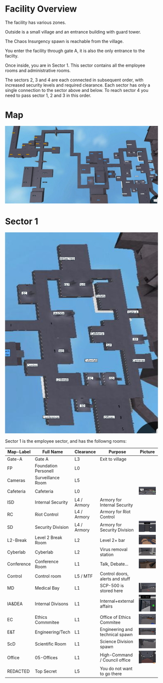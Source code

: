 # Facility Overview

The facility has various zones.

Outside is a small village and an entrance building with guard tower.

The Chaos Insurgency spawn is reachable from the village.

You enter the facility through gate A, it is also the only entrance to the facilty.

Once inside, you are in Sector 1. This sector contains all the employee rooms and administrative rooms.

The sectors 2, 3 and 4 are each connected in subsequent order, with increased security levels and required clearance.
Each sector has only a single connection to the sector above and below. To reach sector 4 you need to pass sector 1, 2 and 3 in this order.

# Map

![Map](/Facility/map-overview.png)

# Sector 1

![Sector 1](/Facility/map-s1.png)

Sector 1 is the employee sector, and has the followng rooms:

Map-Label  | Full Name            | Clearance   | Purpose                            | Picture
---------- | -------------------- | ----------- | ---------------------------------- | -------
Gate-A     | Gate A               | L3          | Exit to village                    | 
FP         | Foundation Personell | L0          |                                    | 
Cameras    | Surveillance Room    | L5          |                                    | 
Cafeteria  | Cafeteria            | L0          |                                    | ![Cafeteria](/Facility/s1-cafeteria.png)
ISD        | Internal Security    | L4 / Armory | Armory for Internal Security       | 
RC         | Riot Control         | L4 / Armory | Armory for Riot Control            | 
SD         | Security Division    | L4 / Armory | Armory for Security Division       | ![SD](/Facility/s1-sd-armory.png)
L2-Break   | Level 2 Break Room   | L2          | Level 2+ bar                       | ![L2-Break](/Facility/s1-L2-break.png)
Cyberlab   | Cyberlab             | L2          | Virus removal station              | ![Cyberlab](/Facility/s1-cyberlab.png)
Conference | Conference Room      | L1          | Talk, Debate...                    | ![Conference Room](/Facility/s1-conferenceroom.png)
Control    | Control room         | L5 / MTF    | Control doors, alerts and stuff    | 
MD         | Medical Bay          | L1          | SCP-500 is stored here             | ![MD](/Facility/s1-medbay.png)
IA&DEA     | Internal Divisons    | L1          | Internal+external affairs          | ![IA&DEA](/Facility/s1-ia.png)
EC         | Ethics Commmitee     | L1          | Office of Ethics Commitee          | ![EC](/Facility/s1-ec.png)
E&T        | Engineering/Tech     | L1          | Engineering and technical spawn    | ![E&T](/Facility/s1-engineering.png)
ScD        | Scientific Room      | L1          | Science Division spawn             | ![ScD](/Facility/s1-scientificroom.png)
Office     | 05-Offices           | L1          | High-Command / Council office      | ![Office](/Facility/s1-office.png)
REDACTED   | Top Secret           | L5          | You do not want to go there        | 





